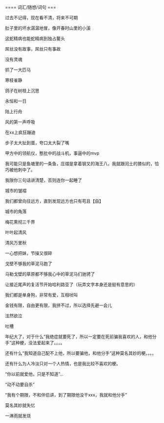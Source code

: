 


==== 词汇/随想/词句  ===


过去不记得，现在看不清，将来不可期

肚子里的坏水潺潺地冒，像开春时山里的小溪

这蛇精病也能蛇精病到独占鳌头

屌丝没有故事，屌丝只有事故

没有灵魂

抓了一大匹马

寒枝雀静

鸽子在树枝上沉思

永恒和一日

陆上行舟

风的第一声呼吸

在xx上疯狂蹦迪

步子太大扯到蛋，夸口太大裂了嘴

甲方中的领航仪，憨批中的战斗机，事逼中的mvp

我可能只是鱼塘里的一条鱼，庄熠是拿着钢叉的海王八，我就跟闰土的猹似的，恰巧被他刺中了。

我限你三句话讲清楚，否则连你一起睡了

城市的皱褶

我们都曾向往远方，直到发现远方也只有苟且【自】

城市的角落

梅花熏彻三千界

叶叶起清风

清风万里秋

一心想把妹，节操又很碎

戈壁不够我的草泥马跑了

马勒戈壁的草原都不够我心中的草泥马们驰骋了

让接近尾声的复活节开始哈利路亚了（玩弄文字本身还是挺有意思的）

我们都是单身狗，非常有爱，互相吠叫

金钱有限，自由更有限，我拼不过，所以选择先避一会儿

泫然欲泣

吐槽

年纪大了，对于什么“我绝症就要死了，所以一定要在死前骗我喜欢的人，和他分手”这种梗，没法爱起来了。。。。

还有什么“我知道自己配不上他，所以要骗他，和他分手”这种莫名其妙的梗。。。。

还有什么为人冷淡只对一个人热情，也是我比较不喜欢的梗。

“你以前就爱他，只是不知道”...

“动不动要自杀”

“我有个期限，不和伴侣讲，到了期限他没干xxx，我就和他分手”

莫名其妙就失忆

一淋雨就发烧